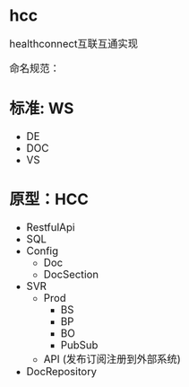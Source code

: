 # hcc
<font size =4>
healthconnect互联互通实现

命名规范：

## 标准: WS
- DE
- DOC
- VS 
## 原型：HCC
- RestfulApi
- SQL
- Config
   - Doc
   - DocSection
- SVR
   - Prod
       - BS
       - BP
       - BO
       - PubSub
    - API (发布订阅注册到外部系统)
- DocRepository 

</font>

